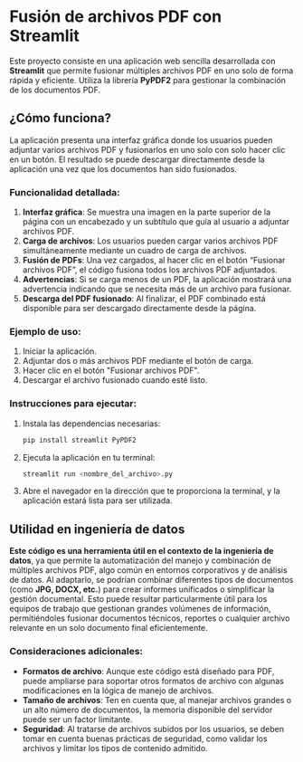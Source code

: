 # Fusión de archivos PDF con Streamlit

Este proyecto consiste en una aplicación web sencilla desarrollada con **Streamlit** que permite fusionar múltiples archivos PDF en uno solo de forma rápida y eficiente. Utiliza la librería **PyPDF2** para gestionar la combinación de los documentos PDF.

## ¿Cómo funciona?

La aplicación presenta una interfaz gráfica donde los usuarios pueden adjuntar varios archivos PDF y fusionarlos en uno solo con solo hacer clic en un botón. El resultado se puede descargar directamente desde la aplicación una vez que los documentos han sido fusionados.

### Funcionalidad detallada:

1. **Interfaz gráfica**: Se muestra una imagen en la parte superior de la página con un encabezado y un subtítulo que guía al usuario a adjuntar archivos PDF.
2. **Carga de archivos**: Los usuarios pueden cargar varios archivos PDF simultáneamente mediante un cuadro de carga de archivos.
3. **Fusión de PDFs**: Una vez cargados, al hacer clic en el botón “Fusionar archivos PDF”, el código fusiona todos los archivos PDF adjuntados.
4. **Advertencias**: Si se carga menos de un PDF, la aplicación mostrará una advertencia indicando que se necesita más de un archivo para fusionar.
5. **Descarga del PDF fusionado**: Al finalizar, el PDF combinado está disponible para ser descargado directamente desde la página.

### Ejemplo de uso:

1. Iniciar la aplicación.
2. Adjuntar dos o más archivos PDF mediante el botón de carga.
3. Hacer clic en el botón "Fusionar archivos PDF".
4. Descargar el archivo fusionado cuando esté listo.

### Instrucciones para ejecutar:

1. Instala las dependencias necesarias:
   ```bash
   pip install streamlit PyPDF2
   ```
2. Ejecuta la aplicación en tu terminal:
   ```bash
   streamlit run <nombre_del_archivo>.py
   ```
3. Abre el navegador en la dirección que te proporciona la terminal, y la aplicación estará lista para ser utilizada.

## Utilidad en ingeniería de datos

**Este código es una herramienta útil en el contexto de la ingeniería de datos**, ya que permite la automatización del manejo y combinación de múltiples archivos PDF, algo común en entornos corporativos y de análisis de datos. Al adaptarlo, se podrían combinar diferentes tipos de documentos (como **JPG, DOCX, etc.**) para crear informes unificados o simplificar la gestión documental. Esto puede resultar particularmente útil para los equipos de trabajo que gestionan grandes volúmenes de información, permitiéndoles fusionar documentos técnicos, reportes o cualquier archivo relevante en un solo documento final eficientemente.

### Consideraciones adicionales:

- **Formatos de archivo**: Aunque este código está diseñado para PDF, puede ampliarse para soportar otros formatos de archivo con algunas modificaciones en la lógica de manejo de archivos.
- **Tamaño de archivos**: Ten en cuenta que, al manejar archivos grandes o un alto número de documentos, la memoria disponible del servidor puede ser un factor limitante.
- **Seguridad**: Al tratarse de archivos subidos por los usuarios, se deben tomar en cuenta buenas prácticas de seguridad, como validar los archivos y limitar los tipos de contenido admitido.
